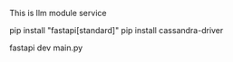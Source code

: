 This is llm module service


pip install "fastapi[standard]"
pip install cassandra-driver

fastapi dev main.py
